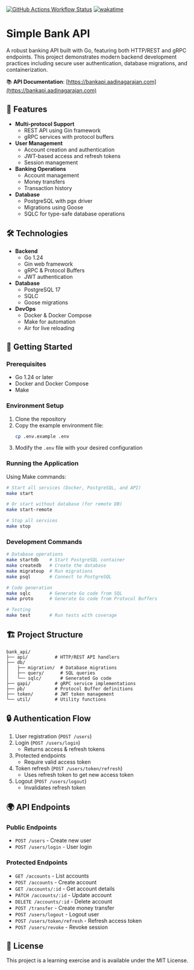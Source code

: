 [![GitHub Actions Workflow Status](https://github.com/Aadityaa2606/Bank-API/actions/workflows/test.yml/badge.svg)](https://github.com/Aadityaa2606/Bank-API/actions)
[![wakatime](https://wakatime.com/badge/user/16514914-4626-4732-8ab1-9ea08b62263f/project/fce34056-eb02-4c7d-ab38-a37a0219985b.svg)](https://wakatime.com/badge/user/16514914-4626-4732-8ab1-9ea08b62263f/project/fce34056-eb02-4c7d-ab38-a37a0219985b)

# Simple Bank API

A robust banking API built with Go, featuring both HTTP/REST and gRPC endpoints. This project demonstrates modern backend development practices including secure user authentication, database migrations, and containerization.

📚 **API Documentation**: [https://bankapi.aadinagarajan.com](https://bankapi.aadinagarajan.com)

## 🌟 Features

- **Multi-protocol Support**
  - REST API using Gin framework
  - gRPC services with protocol buffers
- **User Management**
  - Account creation and authentication
  - JWT-based access and refresh tokens
  - Session management
- **Banking Operations**
  - Account management
  - Money transfers
  - Transaction history
- **Database**
  - PostgreSQL with pgx driver
  - Migrations using Goose
  - SQLC for type-safe database operations

## 🛠️ Technologies

- **Backend**
  - Go 1.24
  - Gin web framework
  - gRPC & Protocol Buffers
  - JWT authentication
- **Database**
  - PostgreSQL 17
  - SQLC
  - Goose migrations
- **DevOps**
  - Docker & Docker Compose
  - Make for automation
  - Air for live reloading

## 🚀 Getting Started

### Prerequisites

- Go 1.24 or later
- Docker and Docker Compose
- Make

### Environment Setup

1. Clone the repository
2. Copy the example environment file:
   ```bash
   cp .env.example .env
   ```
3. Modify the `.env` file with your desired configuration

### Running the Application

Using Make commands:

```bash
# Start all services (Docker, PostgreSQL, and API)
make start

# Or start without database (for remote DB)
make start-remote

# Stop all services
make stop
```

### Development Commands

```bash
# Database operations
make startdb    # Start PostgreSQL container
make createdb   # Create the database
make migrateup  # Run migrations
make psql       # Connect to PostgreSQL

# Code generation
make sqlc       # Generate Go code from SQL
make proto      # Generate Go code from Protocol Buffers

# Testing
make test       # Run tests with coverage
```

## 🏗️ Project Structure

```
bank_api/
├── api/          # HTTP/REST API handlers
├── db/
│   ├── migration/  # Database migrations
│   ├── query/      # SQL queries
│   └── sqlc/       # Generated Go code
├── gapi/         # gRPC service implementations
├── pb/           # Protocol Buffer definitions
├── token/        # JWT token management
└── util/         # Utility functions
```

## 🔒 Authentication Flow

1. User registration (`POST /users`)
2. Login (`POST /users/login`)
   - Returns access & refresh tokens
3. Protected endpoints
   - Require valid access token
4. Token refresh (`POST /users/token/refresh`)
   - Uses refresh token to get new access token
5. Logout (`POST /users/logout`)
   - Invalidates refresh token

## 🌍 API Endpoints

### Public Endpoints
- `POST /users` - Create new user
- `POST /users/login` - User login

### Protected Endpoints
- `GET /accounts` - List accounts
- `POST /accounts` - Create account
- `GET /accounts/:id` - Get account details
- `PATCH /accounts/:id` - Update account
- `DELETE /accounts/:id` - Delete account
- `POST /transfer` - Create money transfer
- `POST /users/logout` - Logout user
- `POST /users/token/refresh` - Refresh access token
- `POST /users/revoke` - Revoke session

## 📝 License

This project is a learning exercise and is available under the MIT License.
